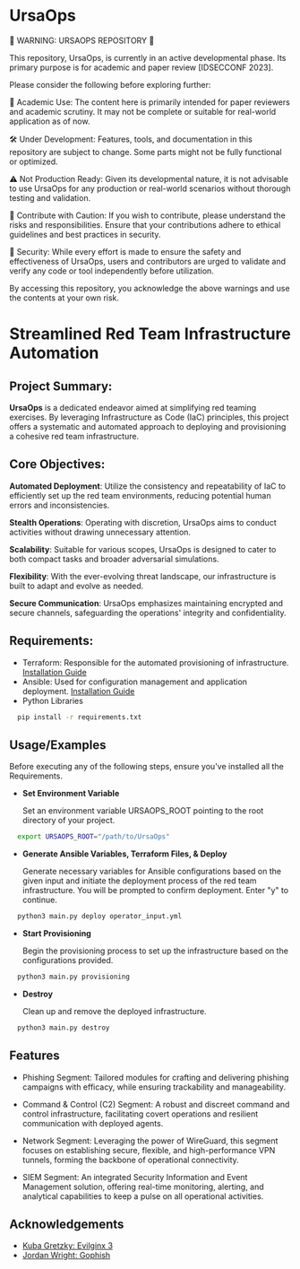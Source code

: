 
# UrsaOps

🚨 WARNING: URSAOPS REPOSITORY 🚨

This repository, UrsaOps, is currently in an active developmental phase. Its primary purpose is for academic and paper review [IDSECCONF 2023].

Please consider the following before exploring further:

📜 Academic Use: The content here is primarily intended for paper reviewers and academic scrutiny. It may not be complete or suitable for real-world application as of now.

🛠 Under Development: Features, tools, and documentation in this repository are subject to change. Some parts might not be fully functional or optimized.

⚠️ Not Production Ready: Given its developmental nature, it is not advisable to use UrsaOps for any production or real-world scenarios without thorough testing and validation.

🤝 Contribute with Caution: If you wish to contribute, please understand the risks and responsibilities. Ensure that your contributions adhere to ethical guidelines and best practices in security.

🔐 Security: While every effort is made to ensure the safety and effectiveness of UrsaOps, users and contributors are urged to validate and verify any code or tool independently before utilization.

By accessing this repository, you acknowledge the above warnings and use the contents at your own risk.

# Streamlined Red Team Infrastructure Automation

## Project Summary:

**UrsaOps** is a dedicated endeavor aimed at simplifying red teaming exercises. By leveraging Infrastructure as Code (IaC) principles, this project offers a systematic and automated approach to deploying and provisioning a cohesive red team infrastructure.

## Core Objectives:

**Automated Deployment**: Utilize the consistency and repeatability of IaC to efficiently set up the red team environments, reducing potential human errors and inconsistencies.

**Stealth Operations**: Operating with discretion, UrsaOps aims to conduct activities without drawing unnecessary attention.

**Scalability**: Suitable for various scopes, UrsaOps is designed to cater to both compact tasks and broader adversarial simulations.

**Flexibility**: With the ever-evolving threat landscape, our infrastructure is built to adapt and evolve as needed.

**Secure Communication**: UrsaOps emphasizes maintaining encrypted and secure channels, safeguarding the operations' integrity and confidentiality.

## Requirements:
- Terraform: Responsible for the automated provisioning of infrastructure. [Installation Guide](https://developer.hashicorp.com/terraform/tutorials/aws-get-started/install-cli)
- Ansible: Used for configuration management and application deployment. [Installation Guide](https://docs.ansible.com/ansible/latest/installation_guide/index.html)
- Python Libraries
```bash
  pip install -r requirements.txt
```








## Usage/Examples
Before executing any of the following steps, ensure you've installed all the Requirements.

- **Set Environment Variable**
  
  Set an environment variable URSAOPS_ROOT pointing to the root directory of your project.
```bash
  export URSAOPS_ROOT="/path/to/UrsaOps"
```
- **Generate Ansible Variables, Terraform Files, & Deploy**

  Generate necessary variables for Ansible configurations based on the given input and initiate the deployment process of the red team infrastructure. You will be prompted to confirm deployment. Enter "y" to continue.
```bash
  python3 main.py deploy operator_input.yml
```
- **Start Provisioning**

  Begin the provisioning process to set up the infrastructure based on the configurations provided.
```bash
  python3 main.py provisioning
```
- **Destroy**

  Clean up and remove the deployed infrastructure.
```bash
  python3 main.py destroy
```


## Features

- Phishing Segment: Tailored modules for crafting and delivering phishing campaigns with efficacy, while ensuring trackability and manageability.

- Command & Control (C2) Segment: A robust and discreet command and control infrastructure, facilitating covert operations and resilient communication with deployed agents.

- Network Segment: Leveraging the power of WireGuard, this segment focuses on establishing secure, flexible, and high-performance VPN tunnels, forming the backbone of operational connectivity.

- SIEM Segment: An integrated Security Information and Event Management solution, offering real-time monitoring, alerting, and analytical capabilities to keep a pulse on all operational activities.


## Acknowledgements

 - [Kuba Gretzky: Evilginx 3](https://github.com/kgretzky/evilginx2)
 - [Jordan Wright: Gophish](https://github.com/gophish/gophish)

